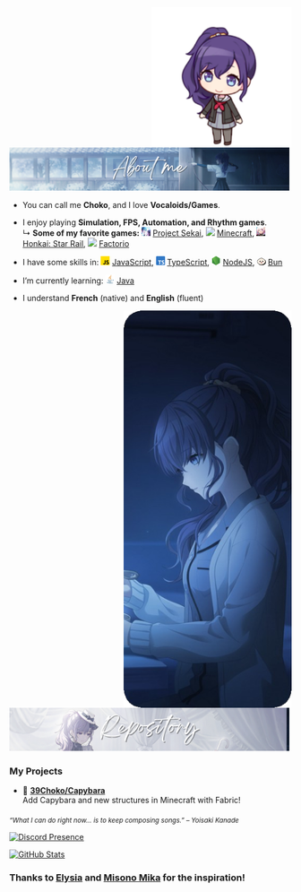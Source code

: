 <img src="assets/mafuyu/mafuyu_School_Uniform_chibi.png" width="250" align="right" />

<img src="assets/mafuyu/mafuyu_about_me.png" width="500"/>

- You can call me **Choko**, and I love **Vocaloids/Games**.
- I enjoy playing **Simulation, FPS, Automation, and Rhythm games**.  
  ↳ **Some of my favorite games:** <img src="assets/games/project_sekai.jpg" width="16"/> [Project Sekai](https://pjsekai.sega.jp/), <img src="https://assets.mcasset.cloud/1.21.4/assets/icons/icon_128x128.png" width="16"/> [Minecraft](https://www.minecraft.net/), <img src="assets/games/hsr.jpg" width="16"/> [Honkai: Star Rail](https://hsr.hoyoverse.com/), <img src="https://www.factorio.com/static/img/favicon.ico" width="16"/> [Factorio](https://www.factorio.com/)

- I have some skills in: <img src="./assets/icon/js.png" width="16"/> [JavaScript](https://developer.mozilla.org/docs/Web/JavaScript), <img src="./assets/icon/typescript.png" width="16"/> [TypeScript](https://www.typescriptlang.org/), <img src="./assets/icon/nodeJS.png" width="16"/> [NodeJS](https://nodejs.org/), <img src="./assets/icon/bun.png" width="16"/> [Bun](https://bun.sh/)

- I’m currently learning: <img src="./assets/icon/java.png" width="16"/> [Java](https://www.oracle.com/java/)

- I understand **French** (native) and **English** (fluent)

<img src="assets/mafuyu/mafuyu_body.png" width="300" align="right" />

<img src="assets/mafuyu/mafuyu_repo.png" width="500"/>

### My Projects

- 📗 [**39Choko/Capybara**](https://github.com/39Choko/Capybara)  
  Add Capybara and new structures in Minecraft with Fabric!

<sub>*“What I can do right now... is to keep composing songs.” – Yoisaki Kanade*</sub>

[![Discord Presence](https://lanyard.cnrad.dev/api/826467976484094023?theme=dark&borderRadius=20px&hideDiscrim=true&showDisplayName=true&bg=000000)](https://discord.com/users/826467976484094023)

[![GitHub Stats](https://github-readme-stats.vercel.app/api?username=39Choko&theme=dracula&show_icons=true)](https://github.com/39Choko)

### Thanks to [Elysia](https://github.com/aiko-chan-ai) and [Misono Mika](https://github.com/misonomikadev) for the inspiration!
